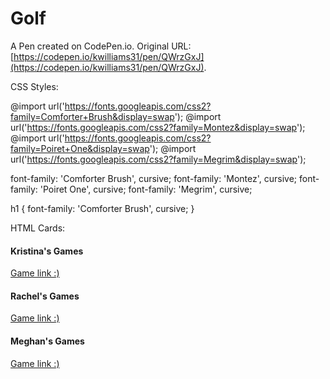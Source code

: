 # Golf

A Pen created on CodePen.io. Original URL: [https://codepen.io/kwilliams31/pen/QWrzGxJ](https://codepen.io/kwilliams31/pen/QWrzGxJ).

CSS Styles:

@import url('https://fonts.googleapis.com/css2?family=Comforter+Brush&display=swap');
@import url('https://fonts.googleapis.com/css2?family=Montez&display=swap');
@import url('https://fonts.googleapis.com/css2?family=Poiret+One&display=swap');
@import url('https://fonts.googleapis.com/css2?family=Megrim&display=swap');

font-family: 'Comforter Brush', cursive;
font-family: 'Montez', cursive;
font-family: 'Poiret One', cursive;
font-family: 'Megrim', cursive;


h1 {
  font-family: 'Comforter Brush', cursive;
}

HTML Cards:

<div class="row">
  <div class="card col-md-4">
    <div class="card-body">
      <h4 class="card-title">Kristina's Games</h4>
      <a class="btn btn-secondary" href="https://codepen.io/mskel1/full/KKoYgze" target="_blank">Game link :)</a>
    </div>
  </div>

  <div class="card col-md-4">
    <div class="card-body">
      <h4 class="card-title">Rachel's Games</h4>
      <a class="btn btn-secondary" href="https://codepen.io/mskel1/full/abGboQe" target="_blank">Game link :)</a>
    </div>
  </div>
  
  <div class="row">
  <div class="card col-md-4">
    <div class="card-body">
      <h4 class="card-title">Meghan's Games</h4>
      <a class="btn btn-secondary" href="https://codepen.io/mskel1/full/KKoYgze" target="_blank">Game link :)</a>
    </div>
  </div>
</div>
